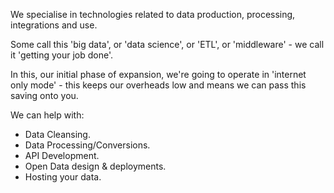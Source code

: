 We specialise in technologies related to data production, processing, integrations and use.

Some call this 'big data', or 'data science', or 'ETL', or 'middleware' -  we call it 'getting your job done'.

In this, our initial phase of expansion, we're going to operate in 'internet only mode' - this keeps our overheads low and means we can pass this saving onto you.

We can help with:

* Data Cleansing.
* Data Processing/Conversions.
* API Development.
* Open Data design & deployments.
* Hosting your data.
